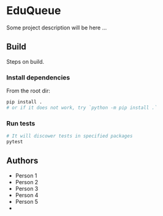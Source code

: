 # EduQueue

Some project description will be here ...

## Build

Steps on build.

### Install dependencies

From the root dir:

```sh
pip install .
# or if it does not work, try `python -m pip install .`
```

### Run tests

```sh
# It will discower tests in specified packages
pytest
```

## Authors

- Person 1
- Person 2
- Person 3
- Person 4
- Person 5
- 